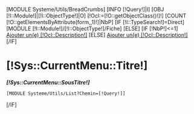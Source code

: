 [MODULE Systeme/Utils/BreadCrumbs]
[INFO [!Query!]|I]
[OBJ [!I::Module!]|[!I::ObjectType!]|O]
[!Ocl:=[!O::getObjectClass()!]!]
[COUNT [!O::getElementsByAttribute(form,,1)!]|NbP]
[IF [!I::TypeSearch!]=Direct]
    [MODULE [!I::Module!]/[!I::ObjectType!]/Fiche]
[ELSE]
[IF [!NbP!]<=1]
    <a href="/[!Sys::getMenu([!I::Module!]/[!I::ObjectType!])!]/Form" data-title="Ajouter [!O::getDescription()!]" class="btn btn-danger pull-right btn-lg popup"><span class="glyphicon glyphicon-plus" aria-hidden="true" ></span> Ajouter un(e) [!Ocl::Description!]</a>
[ELSE]
<a href="/[!Sys::getMenu([!I::Module!]/[!I::ObjectType!])!]/Ajouter" data-title="Ajouter [!O::getDescription()!]" class="btn btn-danger pull-right btn-lg"><span class="glyphicon glyphicon-plus" aria-hidden="true" ></span> Ajouter un(e) [!Ocl::Description!]</a>
[/IF]
    <h1>[!Sys::CurrentMenu::Titre!]</h1>
    <i><b>[!Sys::CurrentMenu::SousTitre!]</b></i>

    [MODULE Systeme/Utils/List?Chemin=[!Query!]]
[/IF]